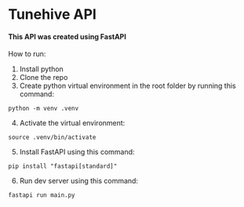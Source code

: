 # Tunehive API

#### This API was created using FastAPI

How to run:

1. Install python
2. Clone the repo
3. Create python virtual environment in the root folder by running this command:

```shell
python -m venv .venv
```

4. Activate the virtual environment:

```shell
source .venv/bin/activate
```

5. Install FastAPI using this command:

```shell
pip install "fastapi[standard]"
```

6. Run dev server using this command:

```shell
fastapi run main.py
```
